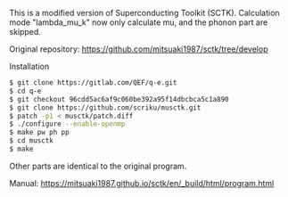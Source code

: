 This is a modified version of Superconducting Toolkit (SCTK).
Calculation mode "lambda_mu_k" now only calculate mu, and the phonon part are skipped.

Original repository: https://github.com/mitsuaki1987/sctk/tree/develop


Installation
``` bash
$ git clone https://gitlab.com/QEF/q-e.git
$ cd q-e
$ git checkout 96cdd5ac6af9c060be392a95f14dbcbca5c1a890
$ git clone https://github.com/scriku/musctk.git
$ patch -p1 < musctk/patch.diff
$ ./configure --enable-openmp
$ make pw ph pp
$ cd musctk
$ make
```

Other parts are identical to the original program.

Manual: https://mitsuaki1987.github.io/sctk/en/_build/html/program.html
